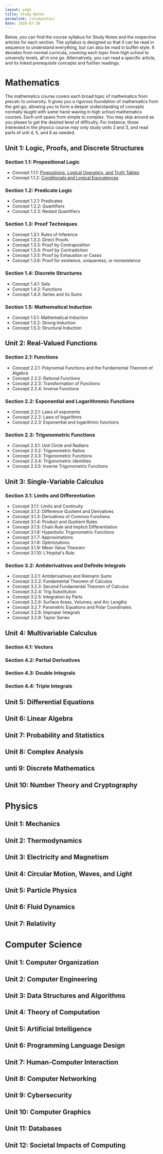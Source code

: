 ```yaml
---
layout: page
title: Study Notes
permalink: /studynotes/
date: 2020-07-30
---
```


Below, you can find the course syllabus for Study Notes and the respective articles for each section. The syllabus is designed so that it can be read in sequence to understand everything, but can also be read in buffet-style. It deviates from normal curricula, covering each topic from high school to university levels, all in one go. Alternatively, you can read a specific article, and its linked prerequisite concepts and further readings. 

# Mathematics

The mathematics course covers each broad topic of mathematics from precalc to university. It gives you a rigorous foundation of mathematics from the get-go, allowing you to form a deeper understanding of concepts normally taught with some hand-waving in high school mathematics courses. Each unit spans from simple to complex. You may skip around as you please to get the desired level of difficulty. For instance, those interested in the physics course may only study units 2 and 3, and read parts of unti 4, 5, and 6 as needed. 

## Unit 1: Logic, Proofs, and Discrete Structures

### Section 1.1: Propositional Logic

* Concept 1.1.1: [Propositions, Logical Operators, and Truth Tables](/propositions)
* Concept 1.1.2: [Conditionals and Logical Equivalences](/conditionals)

### Section 1.2: Predicate Logic

* Concept 1.2.1: Predicates
* Concept 1.2.2: Quantifiers
* Concept 1.2.3: Nested Quantifiers

### Section 1.3: Proof Techniques

* Concept 1.3.1: Rules of Inference
* Concept 1.3.2: Direct Proofs
* Concept 1.3.3: Proof by Contraposition
* Concept 1.3.4: Proof by Contradiction
* Concept 1.3.5: Proof by Exhaustion or Cases
* Concept 1.3.6: Proof for existence, uniqueness, or nonexistence

### Section 1.4: Discrete Structures

* Concept 1.4.1: Sets
* Concept 1.4.2: Functions
* Concept 1.4.3: Series and its Sums

### Section 1.5: Mathematical Induction

* Concept 1.5.1: Mathematical Induction
* Concept 1.5.2: Strong Induction
* Concept 1.5.3: Structural Induction

## Unit 2: Real-Valued Functions

### Section 2.1: Functions

* Concept 2.2.1: Polynomial Functions and the Fundamental Theorem of Algebra
* Concept 2.2.2: Rational Functions
* Concept 2.2.3: Transformation of Functions
* Concept 2.2.4: Inverse Functions

### Section 2.2: Exponential and Logarithmmic Functions

* Concept 2.2.1: Laws of exponents
* Concept 2.2.2: Laws of logarithms
* Concept 2.2.3: Exponential and logarithmic functions

### Section 2.3: Trigonometric Functions

* Concept 2.3.1: Unit Circle and Radians
* Concept 2.3.2: Trigonometric Ratios
* Concept 2.3.3: Trigonometric Functions
* Concept 2.3.4: Trigonometric Identities
* Concept 2.3.5: Inverse Trigonometric Functions

## Unit 3: Single-Variable Calculus

### Section 3.1: Limits and Differentiation

* Concept 3.1.1: Limits and Continuity
* Concept 3.1.2: Difference Quotient and Derivatives
* Concept 3.1.3: Derivatives of Common Functions
* Concept 3.1.4: Product and Quotient Rules
* Concept 3.1.5: Chain Rule and Implicit Differentiation
* Concept 3.1.6: Hyperbolic Trigonometric Functions
* Concept 3.1.7: Approximations
* Concept 3.1.8: Optimizations
* Concept 3.1.9: Mean Value Theorem
* Concept 3.1.10: L'Hopital's Rule

### Section 3.2: Antiderivatives and Definite Integrals

* Concept 3.2.1: Antiderivatives and Riemann Sums
* Concept 3.2.2: Fundamental Theorem of Calculus
* Concept 3.2.3: Second Fundamental Theorem of Calculus
* Concept 3.2.4: Trig Substitution
* Concept 3.2.5: Integration by Parts
* Concept 3.2.6: Surface Areas, Volumes, and Arc Lengths
* Concept 3.2.7: Parametric Equations and Polar Coordinates
* Concept 3.2.8: Improper Integrals
* Concept 3.2.9: Taylor Series

## Unit 4: Multivariable Calculus

### Section 4.1: Vectors

### Section 4.2: Partial Derivatives

### Section 4.3: Double Integrals

### Section 4.4: Triple Integrals

## Unit 5: Differential Equations

## Unit 6: Linear Algebra

## Unit 7: Probability and Statistics

## Unit 8: Complex Analysis

## unti 9: Discrete Mathematics

## Unit 10: Number Theory and Cryptography

# Physics

## Unit 1: Mechanics

## Unit 2: Thermodynamics

## Unit 3: Electricity and Magnetism

## Unit 4: Circular Motion, Waves, and Light

## Unit 5: Particle Physics

## Unit 6: Fluid Dynamics

## Unit 7: Relativity

# Computer Science

## Unit 1: Computer Organization

## Unit 2: Computer Engineering

## Unit 3: Data Structures and Algorithms

## Unit 4: Theory of Computation

## Unit 5: Artificial Intelligence

## Unit 6: Programming Language Design

## Unit 7: Human-Computer Interaction

## Unit 8: Computer Networking

## Unit 9: Cybersecurity

## Unit 10: Computer Graphics

## Unit 11: Databases

## Unit 12: Societal Impacts of Computing






